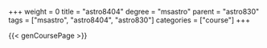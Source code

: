 +++
weight = 0
title = "astro8404"
degree = "msastro"
parent = "astro830"
tags = ["msastro", "astro8404", "astro830"]
categories = ["course"]
+++

{{< genCoursePage >}}
